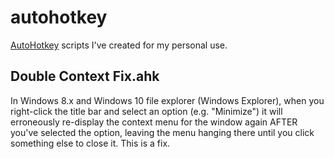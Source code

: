 # autohotkey #

[AutoHotkey](http://www.autohotkey.com/) scripts I've created for my personal use.


## Double Context Fix.ahk ##

In Windows 8.x and Windows 10 file explorer (Windows Explorer), when you right-click the title bar and select an option (e.g. "Minimize") it will erroneously re-display the context menu for the window again AFTER you've selected the option, leaving the menu hanging there until you click something else to close it. This is a fix. 